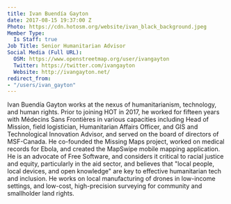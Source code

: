 ```yaml
---
title: Ivan Buendía Gayton
date: 2017-08-15 19:37:00 Z
Photo: https://cdn.hotosm.org/website/ivan_black_background.jpeg
Member Type:
  Is Staff: true
Job Title: Senior Humanitarian Advisor
Social Media (Full URL):
  OSM: https://www.openstreetmap.org/user/ivangayton
  Twitter: https://twitter.com/ivangayton
  Website: http://ivangayton.net/
redirect_from:
- "/users/ivan_gayton"
---
```


Ivan Buendía Gayton works at the nexus of humanitarianism, technology, and human rights. Prior to joining HOT in 2017, he worked for fifteen years with Médecins Sans Frontières in various capacities including Head of Mission, field logistician, Humanitarian Affairs Officer, and GIS and Technological Innovation Advisor, and served on the board of directors of MSF-Canada. He co-founded the Missing Maps project, worked on medical records for Ebola, and created the MapSwipe mobile mapping application. He is an advocate of Free Software, and considers it critical to racial justice and equity, particularly in the aid sector, and believes that "local people, local devices, and open knowledge" are key to effective humanitarian tech and inclusion. He works on local manufacturing of drones in low-income settings, and low-cost, high-precision surveying for community and smallholder land rights.